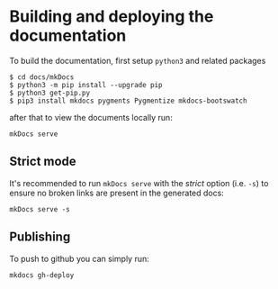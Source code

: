 # Building and deploying the documentation

To build the documentation, first setup `python3` and related packages

```
$ cd docs/mkDocs
$ python3 -m pip install --upgrade pip
$ python3 get-pip.py
$ pip3 install mkdocs pygments Pygmentize mkdocs-bootswatch
```

after that to view the documents locally run:

```
mkDocs serve
```

## Strict mode

It's recommended to run `mkDocs serve` with the _strict_ option (i.e. `-s`) to ensure no broken links are
present in the generated docs:

```
mkDocs serve -s
```

## Publishing

To push to github you can simply run:

```
mkdocs gh-deploy
```

